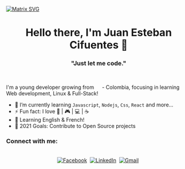  [![Matrix SVG](https://raw.githubusercontent.com/rodrigograca31/rodrigograca31/master/matrix.svg)]() 
<p>
  <h1 align="center"><b>Hello there, I'm Juan Esteban Cifuentes 👋</b></h1>
</p>

<p>
  <h3 align="center"><b>"Just let me code."</b></h3>
</p>

<br>

I'm a young developer growing  from <img src="https://www.worldometers.info/img/flags/co-flag.gif" width="14"/> - Colombia,  focusing in learning  Web development, Linux & Full-Stack!
- 🌱 I’m currently learning `Javascript`, `Nodejs`, `Css`, `React` and more...
- ⚡ Fun fact: I love :book: | :video_game: | :computer: | :coffee:
- :speech_balloon: Learning English & French!
- 🥅 2021 Goals: Contribute to Open Source projects
### Connect with me:
<p align="center">
<br>
<a href="https://www.facebook.com/juanestebancifuentesl"><img src="https://img.shields.io/badge/facebook-%231877F2.svg?&style=for-the-badge&logo=facebook&logoColor=white" alt="Facebook" /></a>&nbsp;
<a href="https://www.linkedin.com/in/juan-esteban-cifuentes-0bb76a198//"><img src="https://img.shields.io/badge/linkedin-%230077B5.svg?&style=for-the-badge&logo=linkedin&logoColor=white" alt="LinkedIn" /></a>&nbsp;
<a href="mailto:juanescifuentes75@gmail.com"><img src="https://img.shields.io/badge/gmail-%23D14836.svg?&style=for-the-badge&logo=gmail&logoColor=white" alt="Gmail"/></a>&nbsp;

</p>

<!--
**JuanEstebanCC/JuanEstebanCC** is a ✨ _special_ ✨ repository because its `README.md` (this file) appears on your GitHub profile.

Here are some ideas to get you started:

- 🔭 I’m currently working on ...

- 👯 I’m looking to collaborate on ...
- 🤔 I’m looking for help with ...
- 💬 Ask me about ...
- 📫 How to reach me: ...
- 😄 Pronouns: ...

-->
